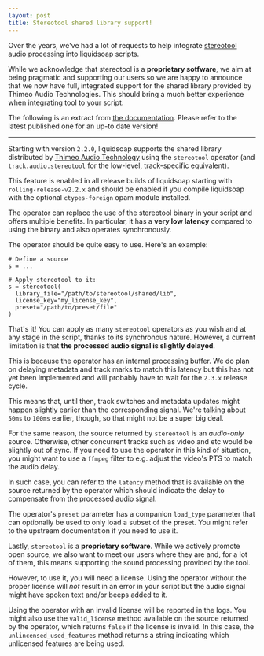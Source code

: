 ```yaml
---
layout: post
title: Stereotool shared library support!
---
```


Over the years, we've had a lot of requests to help integrate [stereotool](https://www.thimeo.com/stereo-tool/) audio processing into liquidsoap scripts.

While we acknowledge that stereotool is a **proprietary sotfware**, we aim at being pragmatic and supporting our users so we are happy to announce that we
now have full, integrated support for the shared library provided by Thimeo Audio Technologies. This should bring a much better experience when integrating 
tool to your script.

The following is an extract from [the documentation](https://www.liquidsoap.info/doc-dev/stereotool.html). Please refer to the latest published one for an
up-to date version!

---

Starting with version `2.2.0`, liquidsoap supports the shared library distributed by [Thimeo Audio Technology](https://www.thimeo.com/stereo-tool/)
using the `stereotool` operator (and `track.audio.stereotool` for the low-level, track-specific equivalent).

This feature is enabled in all release builds of liquidsoap starting with `rolling-release-v2.2.x` and should be enabled if you compile liquidsoap
with the optional `ctypes-foreign` opam module installed.

The operator can replace the use of the stereotool binary in your script and offers multiple benefits. In particular, it has a **very low latency**
compared to using the binary and also operates synchronously.

The operator should be quite easy to use. Here's an example:

```liquidsoap
# Define a source
s = ...

# Apply stereotool to it:
s = stereotool(
  library_file="/path/to/stereotool/shared/lib",
  license_key="my_license_key",
  preset="/path/to/preset/file"
)
```

That's it! You can apply as many `stereotool` operators as you wish and at any stage in the script, thanks
to its synchronous nature. However, a current limitation is that **the processed audio signal is slightly delayed**.

This is because the operator has an internal processing buffer. We do plan on delaying metadata and track marks
to match this latency but this has not yet been implemented and will probably have to wait for the `2.3.x` release cycle.

This means that, until then, track switches and metadata updates might happen slightly earlier than the corresponding
signal. We're talking about `50ms` to `100ms` earlier, though, so that might not be a super big deal.

For the same reason, the source returned by `stereotool` is an _audio-only_ source. Otherwise, other concurrent tracks
such as video and etc would be slightly out of sync. If you need to use the operator in this kind of situation, you
might want to use a `ffmpeg` filter to e.g. adjust the video's PTS to match the audio delay.

In such case, you can refer to the `latency` method that is available on the source returned by the operator which
should indicate the delay to compensate from the processed audio signal.

The operator's `preset` parameter has a companion `load_type` parameter that can optionally be used to only load a subset of
the preset. You might refer to the upstream documentation if you need to use it.

Lastly, `stereotool` is a **proprietary software**. While we actively promote open source, we also want to meet
our users where they are and, for a lot of them, this means supporting the sound processing provided by the tool.

However, to use it, you will need a license. Using the operator without the proper license will _not_ result in an
error in your script but the audio signal might have spoken text and/or beeps added to it.

Using the operator with an invalid license will be reported in the logs. You might also use the `valid_license`
method available on the source returned by the operator, which returns `false` if the license is invalid. In this case, the `unlincensed_used_features`
method returns a string indicating which unlicensed features are being used.

